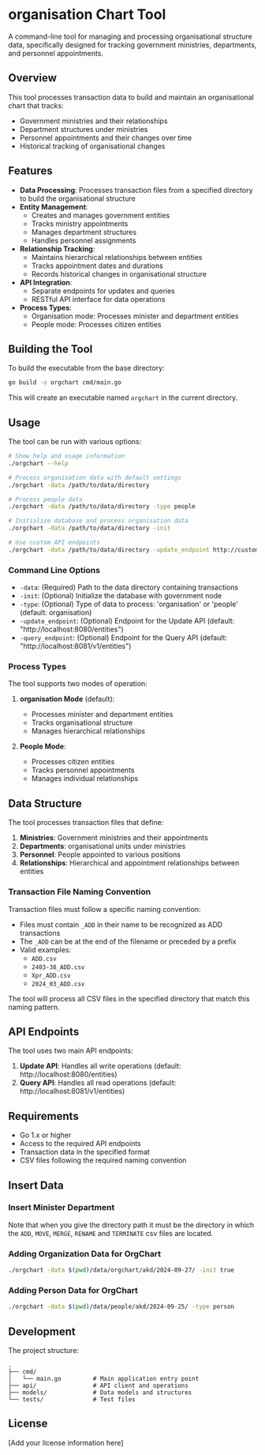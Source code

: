# organisation Chart Tool

A command-line tool for managing and processing organisational structure data, specifically designed for tracking government ministries, departments, and personnel appointments.

## Overview

This tool processes transaction data to build and maintain an organisational chart that tracks:
- Government ministries and their relationships
- Department structures under ministries
- Personnel appointments and their changes over time
- Historical tracking of organisational changes

## Features

- **Data Processing**: Processes transaction files from a specified directory to build the organisational structure
- **Entity Management**: 
  - Creates and manages government entities
  - Tracks ministry appointments
  - Manages department structures
  - Handles personnel assignments
- **Relationship Tracking**:
  - Maintains hierarchical relationships between entities
  - Tracks appointment dates and durations
  - Records historical changes in organisational structure
- **API Integration**:
  - Separate endpoints for updates and queries
  - RESTful API interface for data operations
- **Process Types**:
  - Organisation mode: Processes minister and department entities
  - People mode: Processes citizen entities

## Building the Tool

To build the executable from the base directory:

```bash
go build -o orgchart cmd/main.go
```

This will create an executable named `orgchart` in the current directory.

## Usage

The tool can be run with various options:

```bash
# Show help and usage information
./orgchart --help

# Process organisation data with default settings
./orgchart -data /path/to/data/directory

# Process people data
./orgchart -data /path/to/data/directory -type people

# Initialize database and process organisation data
./orgchart -data /path/to/data/directory -init

# Use custom API endpoints
./orgchart -data /path/to/data/directory -update_endpoint http://custom:8080/entities -query_endpoint http://custom:8081/v1/entities
```

### Command Line Options

- `-data`: (Required) Path to the data directory containing transactions
- `-init`: (Optional) Initialize the database with government node
- `-type`: (Optional) Type of data to process: 'organisation' or 'people' (default: organisation)
- `-update_endpoint`: (Optional) Endpoint for the Update API (default: "http://localhost:8080/entities")
- `-query_endpoint`: (Optional) Endpoint for the Query API (default: "http://localhost:8081/v1/entities")

### Process Types

The tool supports two modes of operation:

1. **organisation Mode** (default):
   - Processes minister and department entities
   - Tracks organisational structure
   - Manages hierarchical relationships

2. **People Mode**:
   - Processes citizen entities
   - Tracks personnel appointments
   - Manages individual relationships

## Data Structure

The tool processes transaction files that define:
1. **Ministries**: Government ministries and their appointments
2. **Departments**: organisational units under ministries
3. **Personnel**: People appointed to various positions
4. **Relationships**: Hierarchical and appointment relationships between entities

### Transaction File Naming Convention

Transaction files must follow a specific naming convention:
- Files must contain `_ADD` in their name to be recognized as ADD transactions
- The `_ADD` can be at the end of the filename or preceded by a prefix
- Valid examples:
  - `ADD.csv`
  - `2403-38_ADD.csv`
  - `Xpr_ADD.csv`
  - `2024_03_ADD.csv`

The tool will process all CSV files in the specified directory that match this naming pattern.

## API Endpoints

The tool uses two main API endpoints:
1. **Update API**: Handles all write operations (default: http://localhost:8080/entities)
2. **Query API**: Handles all read operations (default: http://localhost:8081/v1/entities)

## Requirements

- Go 1.x or higher
- Access to the required API endpoints
- Transaction data in the specified format
- CSV files following the required naming convention

## Insert Data

### Insert Minister Department

Note that when you give the directory path it must be the directory in which 
the `ADD`, `MOVE`, `MERGE`, `RENAME` and `TERMINATE` csv files are located. 

### Adding Organization Data for OrgChart

```bash
./orgchart -data $(pwd)/data/orgchart/akd/2024-09-27/ -init true
```

### Adding Person Data for OrgChart

```bash
./orgchart -data $(pwd)/data/people/akd/2024-09-25/ -type person
```


## Development

The project structure:
```
.
├── cmd/
│   └── main.go         # Main application entry point
├── api/                # API client and operations
├── models/             # Data models and structures
└── tests/              # Test files
```

## License

[Add your license information here]

